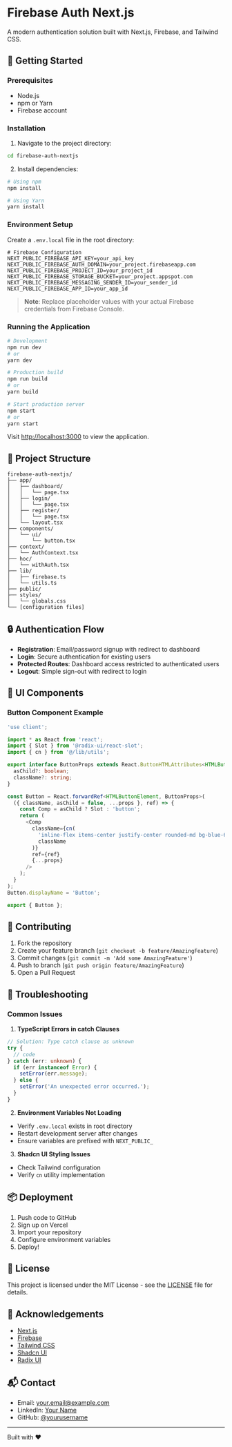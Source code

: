 # Firebase Auth Next.js

A modern authentication solution built with Next.js, Firebase, and Tailwind CSS.

## 🚀 Getting Started

### Prerequisites

- Node.js
- npm or Yarn
- Firebase account

### Installation

1. Navigate to the project directory:
```bash
cd firebase-auth-nextjs
```

2. Install dependencies:
```bash
# Using npm
npm install

# Using Yarn
yarn install
```

### Environment Setup

Create a `.env.local` file in the root directory:

```env
# Firebase Configuration
NEXT_PUBLIC_FIREBASE_API_KEY=your_api_key
NEXT_PUBLIC_FIREBASE_AUTH_DOMAIN=your_project.firebaseapp.com
NEXT_PUBLIC_FIREBASE_PROJECT_ID=your_project_id
NEXT_PUBLIC_FIREBASE_STORAGE_BUCKET=your_project.appspot.com
NEXT_PUBLIC_FIREBASE_MESSAGING_SENDER_ID=your_sender_id
NEXT_PUBLIC_FIREBASE_APP_ID=your_app_id
```

> **Note**: Replace placeholder values with your actual Firebase credentials from Firebase Console.

### Running the Application

```bash
# Development
npm run dev
# or
yarn dev

# Production build
npm run build
# or
yarn build

# Start production server
npm start
# or
yarn start
```

Visit [http://localhost:3000](http://localhost:3000) to view the application.

## 📁 Project Structure

```
firebase-auth-nextjs/
├── app/
│   ├── dashboard/
│   │   └── page.tsx
│   ├── login/
│   │   └── page.tsx
│   ├── register/
│   │   └── page.tsx
│   └── layout.tsx
├── components/
│   └── ui/
│       └── button.tsx
├── context/
│   └── AuthContext.tsx
├── hoc/
│   └── withAuth.tsx
├── lib/
│   ├── firebase.ts
│   └── utils.ts
├── public/
├── styles/
│   └── globals.css
└── [configuration files]
```

## 🔒 Authentication Flow

- **Registration**: Email/password signup with redirect to dashboard
- **Login**: Secure authentication for existing users
- **Protected Routes**: Dashboard access restricted to authenticated users
- **Logout**: Simple sign-out with redirect to login

## 💅 UI Components

### Button Component Example

```typescript
'use client';

import * as React from 'react';
import { Slot } from '@radix-ui/react-slot';
import { cn } from '@/lib/utils';

export interface ButtonProps extends React.ButtonHTMLAttributes<HTMLButtonElement> {
  asChild?: boolean;
  className?: string;
}

const Button = React.forwardRef<HTMLButtonElement, ButtonProps>(
  ({ className, asChild = false, ...props }, ref) => {
    const Comp = asChild ? Slot : 'button';
    return (
      <Comp
        className={cn(
          'inline-flex items-center justify-center rounded-md bg-blue-600 px-4 py-2 text-sm font-medium text-white hover:bg-blue-700 focus:outline-none focus:ring-2 focus:ring-blue-500 focus:ring-offset-2 transition-colors',
          className
        )}
        ref={ref}
        {...props}
      />
    );
  }
);
Button.displayName = 'Button';

export { Button };
```

## 🤝 Contributing

1. Fork the repository
2. Create your feature branch (`git checkout -b feature/AmazingFeature`)
3. Commit changes (`git commit -m 'Add some AmazingFeature'`)
4. Push to branch (`git push origin feature/AmazingFeature`)
5. Open a Pull Request

## 🔧 Troubleshooting

### Common Issues

1. **TypeScript Errors in catch Clauses**
```typescript
// Solution: Type catch clause as unknown
try {
  // code
} catch (err: unknown) {
  if (err instanceof Error) {
    setError(err.message);
  } else {
    setError('An unexpected error occurred.');
  }
}
```

2. **Environment Variables Not Loading**
- Verify `.env.local` exists in root directory
- Restart development server after changes
- Ensure variables are prefixed with `NEXT_PUBLIC_`

3. **Shadcn UI Styling Issues**
- Check Tailwind configuration
- Verify `cn` utility implementation

## 📦 Deployment

1. Push code to GitHub
2. Sign up on Vercel
3. Import your repository
4. Configure environment variables
5. Deploy!

## 📝 License

This project is licensed under the MIT License - see the [LICENSE](LICENSE) file for details.

## 🙏 Acknowledgements

- [Next.js](https://nextjs.org/)
- [Firebase](https://firebase.google.com/)
- [Tailwind CSS](https://tailwindcss.com/)
- [Shadcn UI](https://ui.shadcn.com/)
- [Radix UI](https://www.radix-ui.com/)

## 📬 Contact

- Email: your.email@example.com
- LinkedIn: [Your Name](https://linkedin.com/in/yourprofile)
- GitHub: [@yourusername](https://github.com/yourusername)

---

Built with ❤️
